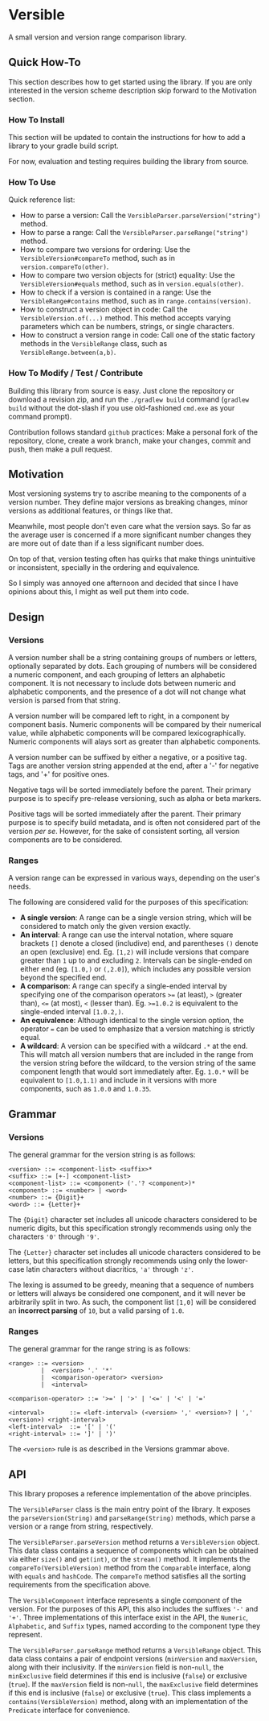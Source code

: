 # Versible

A small version and version range comparison library.

## Quick How-To

This section describes how to get started using the library. If you are only interested in the version scheme description skip forward to the Motivation section.

### How To Install

This section will be updated to contain the instructions for how to add a library to your gradle build script.

For now, evaluation and testing requires building the library from source.

### How To Use

Quick reference list:

  * How to parse a version: Call the `VersibleParser.parseVersion("string")` method.
  * How to parse a range: Call the `VersibleParser.parseRange("string")` method.
  * How to compare two versions for ordering: Use the `VersibleVersion#compareTo` method, such as in `version.compareTo(other)`.
  * How to compare two version objects for (strict) equality: Use the `VersibleVersion#equals` method, such as in `version.equals(other)`.
  * How to check if a version is contained in a range: Use the `VersibleRange#contains` method, such as in `range.contains(version)`.
  * How to construct a version object in code: Call the `VersibleVersion.of(...)` method. This method accepts varying parameters which can be numbers, strings, or single characters.
  * How to construct a version range in code: Call one of the static factory methods in the `VersibleRange` class, such as `VersibleRange.between(a,b)`.

### How To Modify / Test / Contribute

Building this library from source is easy. Just clone the repository or download a revision zip, and run the `./gradlew build` command (`gradlew build` without the dot-slash if you use old-fashioned `cmd.exe` as your command prompt).

Contribution follows standard `github` practices: Make a personal fork of the repository, clone, create a work branch, make your changes, commit and push, then make a pull request.

## Motivation

Most versioning systems try to ascribe meaning to the components of a version number. They define major versions as breaking changes, minor versions as additional features, or things like that.

Meanwhile, most people don't even care what the version says. So far as the average user is concerned if a more significant number changes they are more out of date than if a less significant number does.

On top of that, version testing often has quirks that make things unintuitive or inconsistent, specially in the ordering and equivalence.

So I simply was annoyed one afternoon and decided that since I have opinions about this, I might as well put them into code.

## Design

### Versions

A version number shall be a string containing groups of numbers or letters, optionally separated by dots. Each grouping of numbers will be considered a numeric component, and each grouping of letters an alphabetic component. It is not necessary to include dots between numeric and alphabetic components, and the presence of a dot will not change what version is parsed from that string.

A version number will be compared left to right, in a component by component basis. Numeric components will be compared by their numerical value, while alphabetic components will be compared lexicographically. Numeric components will alays sort as greater than alphabetic components.

A version number can be suffixed by either a negative, or a positive tag. Tags are another version string appended at the end, after a '-' for negative tags, and '+' for positive ones.

Negative tags will be sorted immediately before the parent. Their primary purpose is to specify pre-release versioning, such as alpha or beta markers.

Positive tags will be sorted immediately after the parent. Their primary purpose is to specify build metadata, and is often not considered part of the version *per se*. However, for the sake of consistent sorting, all version components are to be considered.

### Ranges

A version range can be expressed in various ways, depending on the user's needs.

The following are considered valid for the purposes of this specification:

  * **A single version**: A range can be a single version string, which will be considered to match only the given version exactly.
  * **An interval**: A range can use the interval notation, where square brackets `[]` denote a closed (includive) end, and parentheses `()` denote an open (exclusive) end. Eg. `[1,2)` will include versions that compare greater than `1` up to and excluding `2`. Intervals can be single-ended on either end (eg. `[1.0,)` or `(,2.0]`), which includes any possible version beyond the specified end.
  * **A comparison**: A range can specify a single-ended interval by specifying one of the comparison operators `>=` (at least), `>` (greater than), `<=` (at most), `<` (lesser than). Eg. `>=1.0.2` is equivalent to the single-ended interval `[1.0.2,)`.
  * **An equivalence**: Although identical to the single version option, the operator `=` can be used to emphasize that a version matching is strictly equal.
  * **A wildcard**: A version can be specified with a wildcard `.*` at the end. This will match all version numbers that are included in the range from the version string before the wildcard, to the version string of the same component length that would sort immediately after. Eg. `1.0.*` will be equivalent to `[1.0,1.1)` and include in it versions with more components, such as `1.0.0` and `1.0.35`.

## Grammar

### Versions

The general grammar for the version string is as follows:

```bnf
<version> ::= <component-list> <suffix>*
<suffix> ::= [+-] <component-list>
<component-list> ::= <component> ('.'? <component>)*
<component> ::= <number> | <word>
<number> ::= {Digit}+
<word> ::= {Letter}+
```

The `{Digit}` character set includes all unicode characters considered to be numeric digits, but this specification strongly recommends using only the characters `'0'` through `'9'`.

The `{Letter}` character set includes all unicode characters considered to be letters, but this specification strongly recommends using only the lower-case latin characters without diacritics, `'a'` through `'z'`.

The lexing is assumed to be greedy, meaning that a sequence of numbers or letters will always be considered one component, and it will never be arbitrarily split in two. As such, the component list `[1,0]` will be considered an **incorrect parsing** of `10`, but a valid parsing of `1.0`.

### Ranges

The general grammar for the range string is as follows:

```bnf
<range> ::= <version>
         |  <version> '.' '*'
         |  <comparison-operator> <version>
         |  <interval>
         
<comparison-operator> ::= '>=' | '>' | '<=' | '<' | '='

<interval>       ::= <left-interval> (<version> ',' <version>? | ',' <version>) <right-interval>
<left-interval>  ::= '[' | '('
<right-interval> ::= ']' | ')'
```

The `<version>` rule is as described in the Versions grammar above.

## API

This library proposes a reference implementation of the above principles.

The `VersibleParser` class is the main entry point of the library. It exposes the `parseVersion(String)` and `parseRange(String)` methods, which parse a version or a range from string, respectively.

The `VersibleParser.parseVersion` method returns a `VersibleVersion` object. This data class contains a sequence of components which can be obtained via either `size()` and `get(int)`, or the `stream()` method. It implements the `compareTo(VersibleVersion)` method from the `Comparable` interface, along with `equals` and `hashCode`. The `compareTo` method satisfies all the sorting requirements from the specification above. 

The `VersibleComponent` interface represents a single component of the version. For the purposes of this API, this also includes the suffixes `'-'` and `'+'`. Three implementations of this interface exist in the API, the `Numeric`, `Alphabetic`, and `Suffix` types, named according to the component type they represent.

The `VersibleParser.parseRange` method returns a `VersibleRange` object. This data class contains a pair of endpoint versions (`minVersion` and `maxVersion`, along with their inclusivity. If the `minVersion` field is non-`null`, the `minExclusive` field determines if this end is inclusive (`false`) or exclusive (`true`). If the `maxVersion` field is non-`null`, the `maxExclusive` field determines if this end is inclusive (`false`) or exclusive (`true`). This class implements a `contains(VersibleVersion)` method, along with an implementation of the `Predicate` interface for convenience.
